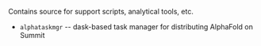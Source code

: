 Contains source for support scripts, analytical tools, etc.

* `alphataskmgr` -- dask-based task manager for distributing AlphaFold on 
  Summit

